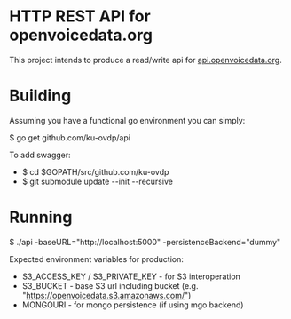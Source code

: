 HTTP REST API for openvoicedata.org
===================================

This project intends to produce a read/write api for [api.openvoicedata.org](http://api.openvoicedata.org/docs).

Building
========
Assuming you have a functional go environment you can simply:

$ go get github.com/ku-ovdp/api

To add swagger:

* $ cd $GOPATH/src/github.com/ku-ovdp
* $ git submodule update --init --recursive

Running
=======

$ ./api -baseURL="http://localhost:5000" -persistenceBackend="dummy"

Expected environment variables for production:
- S3_ACCESS_KEY / S3_PRIVATE_KEY - for S3 interoperation
- S3_BUCKET - base S3 url including bucket (e.g. "https://openvoicedata.s3.amazonaws.com/")
- MONGOURI - for mongo persistence (if using mgo backend)
